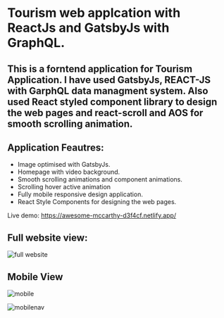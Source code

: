 # Tourism web applcation with ReactJs and GatsbyJs with GraphQL.

## This is a forntend application for Tourism Application. I have used GatsbyJs, REACT-JS with GarphQL data managment system. Also used React styled component library to design the web pages and react-scroll and AOS for smooth scrolling animation.

## Application Feautres:

- Image optimised with GatsbyJs.
- Homepage with video background.
- Smooth scrolling animations and component animations.
- Scrolling hover active animation
- Fully mobile responsive design application.
- React Style Components for designing the web pages.

Live demo: https://awesome-mccarthy-d3f4cf.netlify.app/

## Full website view:

 ![full website](https://user-images.githubusercontent.com/77459327/112471662-5e33dc80-8d96-11eb-8784-0bf33f38b867.png)
 
 ## Mobile View

![mobile](https://user-images.githubusercontent.com/77459327/112471743-7572ca00-8d96-11eb-8a19-0fbb2676116a.png)


![mobilenav](https://user-images.githubusercontent.com/77459327/112471747-77d52400-8d96-11eb-81b2-cf89e18ded22.png)

